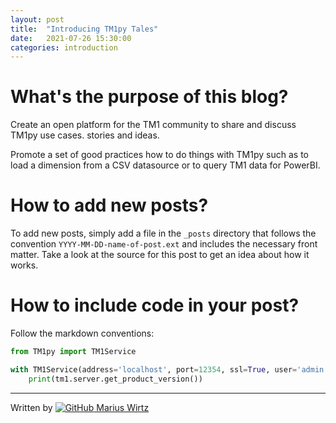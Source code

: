 ```yaml
---
layout: post
title:  "Introducing TM1py Tales"
date:   2021-07-26 15:30:00
categories: introduction
---
```


What's the purpose of this blog?
=====

Create an open platform for the TM1 community to share and discuss TM1py use cases. stories and ideas.

Promote a set of good practices how to do things with TM1py such as to load a dimension from a CSV datasource or to query TM1 data for PowerBI.

How to add new posts?
=====

To add new posts, simply add a file in the `_posts` directory that follows the convention `YYYY-MM-DD-name-of-post.ext` and includes the necessary front matter. Take a look at the source for this post to get an idea about how it works.

How to include code in your post?
=====

Follow the markdown conventions:

``` python
from TM1py import TM1Service

with TM1Service(address='localhost', port=12354, ssl=True, user='admin', password='apple') as tm1:
    print(tm1.server.get_product_version())

```
_____

Written by [![GitHub](https://i.stack.imgur.com/tskMh.png) Marius Wirtz](https://github.com/mariuswirtz)